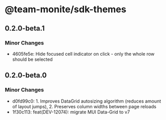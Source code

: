 # @team-monite/sdk-themes

## 0.2.0-beta.1

### Minor Changes

- 4605fe5e: Hide focused cell indicator on click - only the whole row should be selected

## 0.2.0-beta.0

### Minor Changes

- d0fd99c0: 1. Improves DataGrid autosizing algorithm (reduces amount of layout jumps), 2. Preserves column widths between page reloads
- 1f30c113: feat(DEV-12074): migrate MUI Data-Grid to v7
